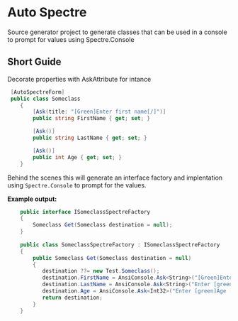 # Auto Spectre
Source generator project to generate classes that can be used in a console to prompt for values using Spectre.Console

## Short Guide
Decorate properties with AskAttribute for intance

```csharp
 [AutoSpectreForm]
 public class Someclass
    {
        [Ask(title: "[Green]Enter first name[/]")]   
        public string FirstName { get; set; }

        [Ask()]
        public string LastName { get; set; }

        [Ask()]
        public int Age { get; set; }        
    }
```

Behind the scenes this will generate an interface factory and implentation using `Spectre.Console` to prompt for the values. 

**Example output:**
```csharp
    public interface ISomeclassSpectreFactory
    {
        Someclass Get(Someclass destination = null);
    }
    
    public class SomeclassSpectreFactory : ISomeclassSpectreFactory
    {
        public Someclass Get(Someclass destination = null)
        {
           destination ??= new Test.Someclass();
           destination.FirstName = AnsiConsole.Ask<String>("[Green]Enter first name[/] ");
           destination.LastName = AnsiConsole.Ask<String>("Enter [green]LastName [/] ");
           destination.Age = AnsiConsole.Ask<Int32>("Enter [green]Age [/] ");
           return destination;
        }
    }

```
